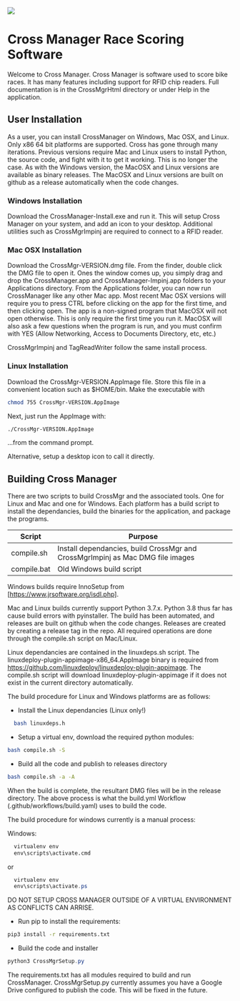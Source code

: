 ![](https://github.com/mbuckaway/CrossMgr/workflows/CrossMgr_Build/badge.svg)

# Cross Manager Race Scoring Software

Welcome to Cross Manager. Cross Manager is software used to score bike races. It has many features including support for RFID chip readers. Full documentation is in the CrossMgrHtml directory or under Help in the application.

## User Installation

As a user, you can install CrossManager on Windows, Mac OSX, and Linux. Only x86 64 bit platforms are supported. Cross has gone through many iterations. Previous versions require Mac and Linux users to install Python, the source code, and fight with it to get it working. This is no longer the case. As with the Windows version, the MacOSX and Linux versions are available as binary releases. The MacOSX and Linux versions are built on github as a release automatically when the code changes.

### Windows Installation

Download the CrossManager-Install.exe and run it. This will setup Cross Manager on your system, and add an icon to your desktop. Additional utilities such as CrossMgrImpinj are required to connect to a RFID reader.

### Mac OSX Installation

Download the CrossMgr-VERSION.dmg file. From the finder, double click the DMG file to open it. Ones the window comes up, you simply drag and drop the CrossManager.app and CrossManager-Impinj.app folders to your Applications directory. From the Applications folder, you can now run CrossManager like any other Mac app. Most recent Mac OSX versions will require you to press CTRL before clicking on the app for the first time, and then clicking open. The app is a non-signed program that MacOSX will not open otherwise. This is only require the first time you run it. MacOSX will also ask a few questions when the program is run, and you must confirm with YES (Allow Networking, Access to Documents Directory, etc, etc.)

CrossMgrImpinj and TagReadWriter follow the same install process.

### Linux Installation

Download the CrossMgr-VERSION.AppImage file. Store this file in a convenient location such as $HOME/bin. Make the executable with

```bash
chmod 755 CrossMgr-VERSION.AppImage
```

Next, just run the AppImage with:

```bash
./CrossMgr-VERSION.AppImage
```

...from the command prompt.

Alternative, setup a desktop icon to call it directly.

## Building Cross Manager

There are two scripts to build CrossMgr and the associated tools. One for Linux and Mac and one for Windows. Each platform has a build script to install the dependancies, build the binaries for the application, and package the programs.

| Script  | Purpose |
|---------|---------|
| compile.sh | Install dependancies, build CrossMgr and CrossMgrImpinj as Mac DMG file images |
| compile.bat | Old Windows build script |

Windows builds require InnoSetup from [https://www.jrsoftware.org/isdl.php].

Mac and Linux builds currently support Python 3.7.x. Python 3.8 thus far has cause build errors with pyinstaller. The build has been automated, and releases are built on github when the code changes. Releases are created by creating a release tag in the repo. All required operations are done through the compile.sh script on Mac/Linux.

Linux dependancies are contained in the linuxdeps.sh script. The linuxdeploy-plugin-appimage-x86_64.AppImage binary is required from https://github.com/linuxdeploy/linuxdeploy-plugin-appimage. The compile.sh script will download linuxdeploy-plugin-appimage if it does not exist in the current directory automatically.

The build procedure for Linux and Windows platforms are as follows:

- Install the Linux dependancies (Linux only!)

```bash
  bash linuxdeps.h
```

- Setup a virtual env, download the required python modules:

```bash
bash compile.sh -S
```

- Build all the code and publish to releases directory

```bash
bash compile.sh -a -A
```

When the build is complete, the resultant DMG files will be in the release directory. The above process is what the build.yml Workflow (.github/workflows/build.yaml) uses to build the code.

The build procedure for windows currently is a manual process:

Windows:
```cmd
  virtualenv env
  env\scripts\activate.cmd
```
or

```powershell
  virtualenv env
  env\scripts\activate.ps
```

DO NOT SETUP CROSS MANAGER OUTSIDE OF A VIRTUAL ENVIRONMENT AS CONFLICTS CAN ARRISE.

- Run pip to install the requirements:

```bash
pip3 install -r requirements.txt
```

- Build the code and installer

```powershell
python3 CrossMgrSetup.py
```

The requirements.txt has all modules required to build and run CrossManager. CrossMgrSetup.py currently assumes you have a Google Drive configured to publish the code. This will be fixed in the future.

